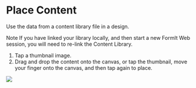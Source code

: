 # Place Content

Use the data from a content library file in a design.
 
Note If you have linked your library locally, and then start a new FormIt Web session, you will need to re-link the Content Library.
1. Tap a thumbnail image.
2. Drag and drop the content onto the canvas, or tap the thumbnail, move your finger onto the canvas, and then tap again to place.

![](Images/GUID-06277C2F-5F72-4F85-8576-E50177357B94-low.png)
